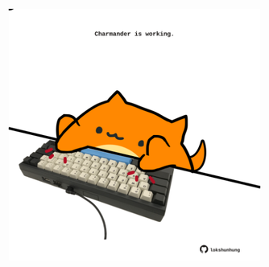 <!-- built at 20/05/2025, 18:00:32 UTC -->
<p align="center">
  <img width="500" height="500" src="./ReadmeImage.svg">
</p>
